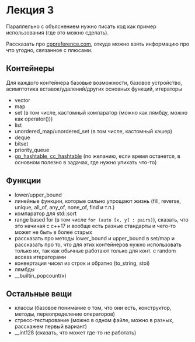 # Лекция 3

Параллельно с объяснением нужно писать код как пример использования (где это можно сделать).

Рассказать про [cppreference.com](cppreference.com), откуда можно взять информацию про что угодно, связанное с плюсами.

## Контейнеры
Для каждого контейнера базовые возможности, базовое устройство, асимптотика вставок/удалений/других основных функций, итераторы
- vector
- map
- set (в том числе, кастомный компаратор (можно как лямбду, можно как operator()))
- list
- unordered_map/unordered_set (в том числе, кастомный хэшер)
- deque
- bitset
- priority_queue
- [gp_hashtable, cc_hashtable](https://codeforces.com/blog/entry/60737) (по желанию, если время останется, в основном полезно в задачах, где нужно упихать что-то)

## Функции
- lower/upper_bound
- линейные функции, которые сильно упрощают жизнь (fill, reverse, unique, all_of, any_of, none_of, find и т.п.)
- компаратор для std::sort
- range based for (в том числе `for (auto [x, y] : pairs)`), сказать, что это начиная с с++17 и вообще есть разные стандарты и чего-то может не быть в более старых
- рассказать про методы lower_bound и upper_bound в set/map и рассказать про то, что для этих контейнеров нужно использовать только их, так как обычные работают только для конт. с random access итераторами
- конвертация чисел из строк и обратно (to_string, stoi)
- лямбды
- __builtin_popcount(x)

## Остальные вещи
- классы (базовое понимание о том, что они есть, конструктор, методы, переопределение операторов)
- стресс-тестирование (можно в одном файле, можно в разных, расскажем первый вариант)
- __int128 (сказать, что может где-то не работать)
